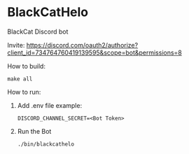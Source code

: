 # BlackCatHelo
BlackCat Discord bot

Invite:
https://discord.com/oauth2/authorize?client_id=734764760419139595&scope=bot&permissions=8



How to build:

```
make all
```

How to run:

1. Add .env file
   example:

   ```
   DISCORD_CHANNEL_SECRET=<Bot Token>
   ```

2. Run the Bot

   ```
   ./bin/blackcathelo
   ```

